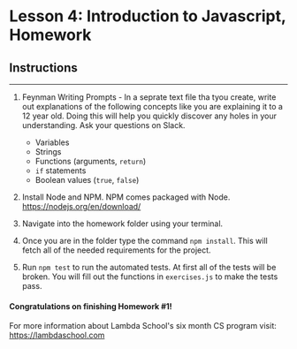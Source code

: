 # Lesson 4: Introduction to Javascript, Homework

## Instructions
---
1. Feynman Writing Prompts - In a seprate text file tha tyou create, write out explanations of the following concepts like you are explaining it to a 12 year old.  Doing this will help you quickly discover any holes in your understanding.  Ask your questions on Slack.
		
	* Variables
	* Strings
	* Functions (arguments, `return`)
	* `if` statements
	* Boolean values (`true`, `false`)


2. Install Node and NPM.  NPM comes packaged with Node. https://nodejs.org/en/download/

5. Navigate into the homework folder using your terminal.

6. Once you are in the folder type the command `npm install`.  This will fetch all of the needed requirements for the project.

7. Run `npm test` to run the automated tests.  At first all of the tests will be broken.  You will fill out the functions in `exercises.js` to make the tests pass.


#### Congratulations on finishing Homework #1!

For more information about Lambda School's six month CS program visit: https://lambdaschool.com

